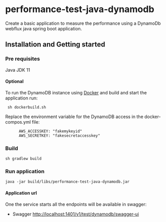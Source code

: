 # performance-test-java-dynamodb
Create a basic application to measure the performance using a DynamoDb webflux java spring boot application.

## Installation and Getting started

### Pre requisites
Java JDK 11 

#### Optional
To run the DynamoDB instance using [Docker](https://docs.docker.com) and build and start the application run:
```shell script
 sh dockerbuild.sh 
```

Replace the environment variable for the DynamoDB access in the docker-compos.yml file:
```
      AWS_ACCESSKEY: "fakemykeyid"
      AWS_SECRETKEY: "fakesecretaccesskey"
```

### Build 
```shell script
sh gradlew build
```

### Run application 
```shell script
java -jar build/libs/performance-test-java-dynamodb.jar
``` 

#### Application url ####
One the service starts all the endpoints will be available in swagger:
 
 - Swagger [http://localhost:1401/v1/test/dynamodb/swagger-ui](http://localhost:1401/v1/test/dynamodb/swagger-ui)

